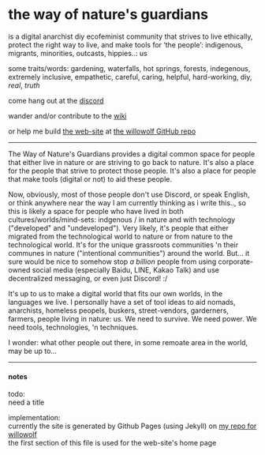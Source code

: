 # the way of nature's guardians
is a digital anarchist diy ecofeminist community that strives to live ethically, protect the right way to live, and make tools for ‘the people’: indigenous, migrants, minorities, outcasts, hippies..: us

some traits/words: gardening, waterfalls, hot springs, forests, indegenous, extremely inclusive, empathetic, careful, caring, helpful, hard-working, diy, *real*, *truth*

come hang out at the [discord](https://discord.gg/2vv643p)
 
wander and/or contribute to the [wiki](https://github.com/Rahil627/nature-guardian-anarchy/wiki)

or help me build [the web-site](https://willowolf.com/nga) at [the willowolf GitHub repo](https://github.com/Rahil627/willowolf)
- - -

The Way of Nature's Guardians provides a digital common space for people that either live in nature or are striving to go back to nature. It's also a place for the people that strive to protect those people. It's also a place for people that make tools (digital or not) to aid these people.

Now, obviously, most of those people don't use Discord, or speak English, or think anywhere near the way I am currently thinking as i write this.., so this is likely a space for people who have lived in both cultures/worlds/mind-sets: indgenous / in nature and with technology ("developed" and "undeveloped"). Very likely, it's people that either migrated from the technological world to nature or from nature to the technological world. It's for the unique grassroots communities 'n their communes in nature ("intentional communities") around the world. But... it sure would be nice to somehow stop *a billion* people from using corporate-owned social media (especially Baidu, LINE, Kakao Talk) and use decentralized messaging, or even just Discord! :/

It's up to us to make a digital world that fits our own worlds, in the languages we live. I personally have a set of tool ideas to aid nomads, anarchists, homeless peopels, buskers, street-vendors, garderners, farmers, people living in nature: us. We need to survive. We need power. We need tools, technologies, 'n techniques.

I wonder: what other people out there, in some remoate area in the world, may be up to...
- - -

#### notes
todo:  
need a title

implementation:  
currently the site is generated by Github Pages (using Jekyll) on [my repo for willowolf](https://github.com/Rahil627/willowolf)  
the first section of this file is used for the web-site's home page
